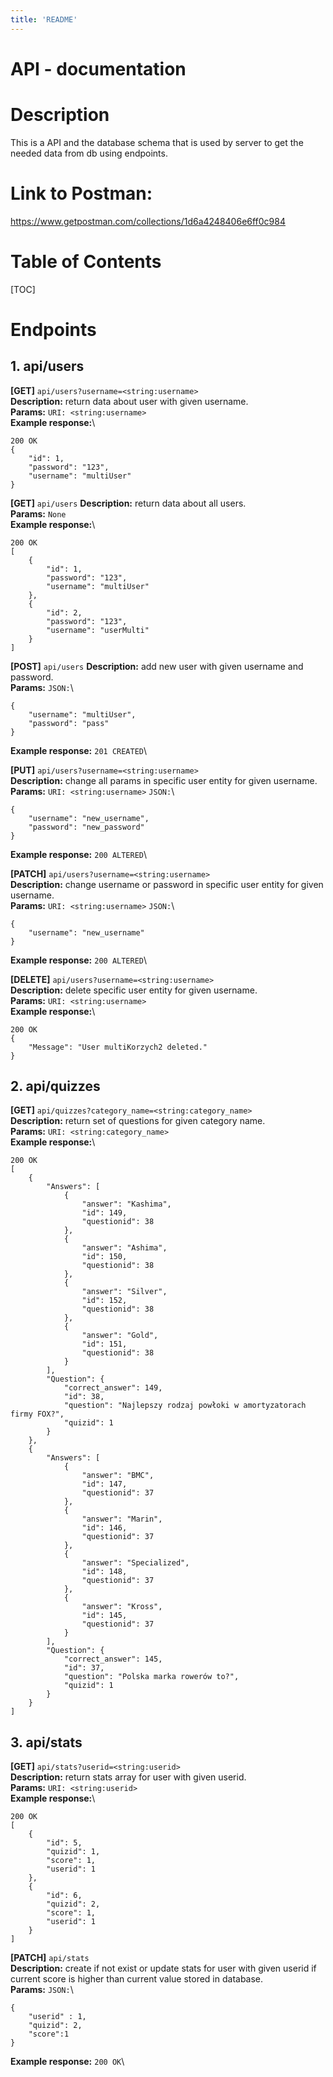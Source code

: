```yaml
---
title: 'README'
---
```


API - documentation
===

# Description

This is a API and the database schema that is used by server to get the needed data from db using endpoints.

# Link to Postman:
https://www.getpostman.com/collections/1d6a4248406e6ff0c984

# Table of Contents

[TOC]

# Endpoints
## 1. api/users
**[GET]** `api/users?username=<string:username>`\
**Description:** return data about user with given username.\
**Params:** `URI: <string:username>`\
**Example response:**\
```gherkin=
200 OK
{
    "id": 1,
    "password": "123",
    "username": "multiUser"
}
```

**[GET]** `api/users`
**Description:** return data about all users.\
**Params:** `None`\
**Example response:**\
```gherkin=
200 OK
[
    {
        "id": 1,
        "password": "123",
        "username": "multiUser"
    },
    {
        "id": 2,
        "password": "123",
        "username": "userMulti"
    }
]
```

**[POST]** `api/users`
**Description:** add new user with given username and password.\
**Params:** `JSON:`\
```gherkin=
{
    "username": "multiUser",
    "password": "pass"
}
```
**Example response:** `201 CREATED`\

**[PUT]** `api/users?username=<string:username>`\
**Description:** change all params in specific user entity for given username.\
**Params:** `URI: <string:username>` `JSON:`\
```gherkin=
{
    "username": "new_username",
    "password": "new_password"
}
```
**Example response:** `200 ALTERED`\

**[PATCH]** `api/users?username=<string:username>`\
**Description:** change username or password in specific user entity for given username.\
**Params:** `URI: <string:username>` `JSON:`\
```gherkin=
{
    "username": "new_username"
}
```
**Example response:** `200 ALTERED`\

**[DELETE]** `api/users?username=<string:username>`\
**Description:** delete specific user entity for given username.\
**Params:** `URI: <string:username>`\
**Example response:**\
```gherkin=
200 OK
{
    "Message": "User multiKorzych2 deleted."
}
```
## 2. api/quizzes

**[GET]** `api/quizzes?category_name=<string:category_name>`\
**Description:** return set of questions for given category name.\
**Params:** `URI: <string:category_name>`\
**Example response:**\
```gherkin=
200 OK
[
    {
        "Answers": [
            {
                "answer": "Kashima",
                "id": 149,
                "questionid": 38
            },
            {
                "answer": "Ashima",
                "id": 150,
                "questionid": 38
            },
            {
                "answer": "Silver",
                "id": 152,
                "questionid": 38
            },
            {
                "answer": "Gold",
                "id": 151,
                "questionid": 38
            }
        ],
        "Question": {
            "correct_answer": 149,
            "id": 38,
            "question": "Najlepszy rodzaj powłoki w amortyzatorach firmy FOX?",
            "quizid": 1
        }
    },
    {
        "Answers": [
            {
                "answer": "BMC",
                "id": 147,
                "questionid": 37
            },
            {
                "answer": "Marin",
                "id": 146,
                "questionid": 37
            },
            {
                "answer": "Specialized",
                "id": 148,
                "questionid": 37
            },
            {
                "answer": "Kross",
                "id": 145,
                "questionid": 37
            }
        ],
        "Question": {
            "correct_answer": 145,
            "id": 37,
            "question": "Polska marka rowerów to?",
            "quizid": 1
        }
    }
]
```

## 3. api/stats

**[GET]** `api/stats?userid=<string:userid>`\
**Description:** return stats array for user with given userid.\
**Params:** `URI: <string:userid>`\
**Example response:**\
```gherkin=
200 OK
[
    {
        "id": 5,
        "quizid": 1,
        "score": 1,
        "userid": 1
    },
    {
        "id": 6,
        "quizid": 2,
        "score": 1,
        "userid": 1
    }
]
```

**[PATCH]** `api/stats`\
**Description:** create if not exist or update stats for user with given userid if current score is higher than current value stored in database.\
**Params:** `JSON:`\
```gherkin=
{
    "userid" : 1,
    "quizid": 2,
    "score":1
}
```
**Example response:** `200 OK`\

